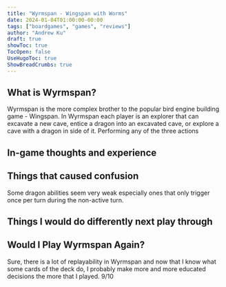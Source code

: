 ```yaml
---
title: "Wyrmspan - Wingspan with Worms"
date: 2024-01-04T01:00:00-00:00
tags: ["boardgames", "games", "reviews"]
author: "Andrew Ku"
draft: true
showToc: true
TocOpen: false
UseHugoToc: true
ShowBreadCrumbs: true
---
```

## What is Wyrmspan?
Wyrmspan is the more complex brother to the popular bird engine building game - Wingspan. In Wyrmspan each player is an explorer that can excavate a new cave, entice a dragon into an excavated cave, or explore a cave with a dragon in side of it. Performing any of the three actions 

## In-game thoughts and experience

## Things that caused confusion
Some dragon abilities seem very weak especially ones that only trigger once per turn during the non-active turn. 


## Things I would do differently next play through

## Would I Play Wyrmspan Again?
Sure, there is a lot of replayability in Wyrmspan and now that I know what some cards of the deck do, I probably make more and more educated decisions the more that I played. 9/10